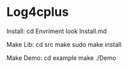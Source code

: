 # Log4cplus

Install:
	cd Envriment
	look Install.md

Make Lib:
	cd src
	make
	sudo make install

Make Demo:
	cd example
	make
	./Demo
